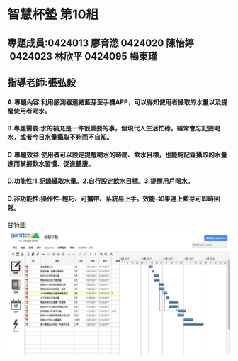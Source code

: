 # 智慧杯墊 第10組
## 專題成員:0424013 廖育滺 0424020 陳怡婷  0424023 林欣平 0424095 楊東瑾
## 指導老師:張弘毅
#### A.專題內容:利用感測器連結藍芽至手機APP，可以得知使用者攝取的水量以及提醒使用者喝水。
#### B.專題需要:水的補充是一件很重要的事，但現代人生活忙碌，經常會忘記要喝水，或者今日水量攝取不夠而不自知。
#### C.專題效益:使用者可以設定提醒喝水的時間、飲水目標，也能夠記錄攝取的水量進而掌握飲水習慣、促進健康。
#### D.功能性:1.記錄攝取水量。2.自行設定飲水目標。3.提醒用戶喝水。
#### D.非功能性:操作性-輕巧、可攜帶、系統易上手。效能-如果連上藍芽可即時回報。

甘特圖
![](gw123.png "")

